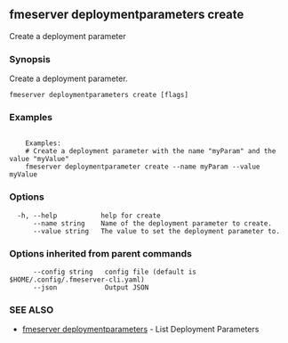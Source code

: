 ## fmeserver deploymentparameters create

Create a deployment parameter

### Synopsis

Create a deployment parameter.

```
fmeserver deploymentparameters create [flags]
```

### Examples

```

	Examples:
	# Create a deployment parameter with the name "myParam" and the value "myValue"
	fmeserver deploymentparameter create --name myParam --value myValue

```

### Options

```
  -h, --help           help for create
      --name string    Name of the deployment parameter to create.
      --value string   The value to set the deployment parameter to.
```

### Options inherited from parent commands

```
      --config string   config file (default is $HOME/.config/.fmeserver-cli.yaml)
      --json            Output JSON
```

### SEE ALSO

* [fmeserver deploymentparameters](fmeserver_deploymentparameters.md)	 - List Deployment Parameters


